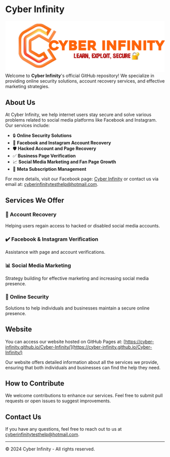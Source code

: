 # Cyber Infinity

![Cyber Infinity](https://github.com/Cyber-Infinity/Cyber-Infinity/blob/main/logo.png) <!-- GitHub profile picture -->
Welcome to **Cyber Infinity**'s official GitHub repository! We specialize in providing online security solutions, account recovery services, and effective marketing strategies.

## About Us
At Cyber Infinity, we help internet users stay secure and solve various problems related to social media platforms like Facebook and Instagram. Our services include:

- 🔒 **Online Security Solutions**
- 🔑 **Facebook and Instagram Account Recovery**
- 🛡️ **Hacked Account and Page Recovery**
- ✅ **Business Page Verification**
- 📈 **Social Media Marketing and Fan Page Growth**
- 📝 **Meta Subscription Management**

For more details, visit our Facebook page: [Cyber Infinity](https://www.facebook.com/cyberinfinity.bd) or contact us via email at: [cyberinfinitytesthelp@hotmail.com](mailto:cyberinfinitytesthelp@hotmail.com).

## Services We Offer
### 🔧 Account Recovery
Helping users regain access to hacked or disabled social media accounts.

### ✔️ Facebook & Instagram Verification
Assistance with page and account verifications.

### 📊 Social Media Marketing
Strategy building for effective marketing and increasing social media presence.

### 🔐 Online Security
Solutions to help individuals and businesses maintain a secure online presence.

## Website
You can access our website hosted on GitHub Pages at:
[https://cyber-infinity.github.io/Cyber-Infinity/](https://cyber-infinity.github.io/Cyber-Infinity/)

Our website offers detailed information about all the services we provide, ensuring that both individuals and businesses can find the help they need.

## How to Contribute
We welcome contributions to enhance our services. Feel free to submit pull requests or open issues to suggest improvements.

## Contact Us
If you have any questions, feel free to reach out to us at [cyberinfinitytesthelp@hotmail.com](mailto:cyberinfinitytesthelp@hotmail.com).

---

© 2024 Cyber Infinity - All rights reserved.
